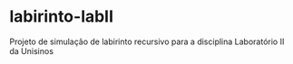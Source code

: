# labirinto-labII
Projeto de simulação de labirinto recursivo para a disciplina Laboratório II da Unisinos
